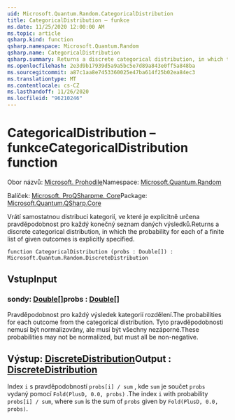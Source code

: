 ```yaml
---
uid: Microsoft.Quantum.Random.CategoricalDistribution
title: CategoricalDistribution – funkce
ms.date: 11/25/2020 12:00:00 AM
ms.topic: article
qsharp.kind: function
qsharp.namespace: Microsoft.Quantum.Random
qsharp.name: CategoricalDistribution
qsharp.summary: Returns a discrete categorical distribution, in which the probability for each of a finite list of given outcomes is explicitly specified.
ms.openlocfilehash: 2e3d9b17939d5a9a5bc5e7d89a843e0ff5a848ba
ms.sourcegitcommit: a87c1aa8e7453360025e47ba614f25b02ea84ec3
ms.translationtype: MT
ms.contentlocale: cs-CZ
ms.lasthandoff: 11/26/2020
ms.locfileid: "96210246"
---
```

# <a name="categoricaldistribution-function"></a><span data-ttu-id="a42cb-102">CategoricalDistribution – funkce</span><span class="sxs-lookup"><span data-stu-id="a42cb-102">CategoricalDistribution function</span></span>

<span data-ttu-id="a42cb-103">Obor názvů: [Microsoft. Prohodile](xref:Microsoft.Quantum.Random)</span><span class="sxs-lookup"><span data-stu-id="a42cb-103">Namespace: [Microsoft.Quantum.Random](xref:Microsoft.Quantum.Random)</span></span>

<span data-ttu-id="a42cb-104">Balíček: [Microsoft. ProQSharpme. Core](https://nuget.org/packages/Microsoft.Quantum.QSharp.Core)</span><span class="sxs-lookup"><span data-stu-id="a42cb-104">Package: [Microsoft.Quantum.QSharp.Core](https://nuget.org/packages/Microsoft.Quantum.QSharp.Core)</span></span>


<span data-ttu-id="a42cb-105">Vrátí samostatnou distribuci kategorií, ve které je explicitně určena pravděpodobnost pro každý konečný seznam daných výsledků.</span><span class="sxs-lookup"><span data-stu-id="a42cb-105">Returns a discrete categorical distribution, in which the probability for each of a finite list of given outcomes is explicitly specified.</span></span>

```qsharp
function CategoricalDistribution (probs : Double[]) : Microsoft.Quantum.Random.DiscreteDistribution
```


## <a name="input"></a><span data-ttu-id="a42cb-106">Vstup</span><span class="sxs-lookup"><span data-stu-id="a42cb-106">Input</span></span>

### <a name="probs--double"></a><span data-ttu-id="a42cb-107">sondy: [Double](xref:microsoft.quantum.lang-ref.double)[]</span><span class="sxs-lookup"><span data-stu-id="a42cb-107">probs : [Double](xref:microsoft.quantum.lang-ref.double)[]</span></span>

<span data-ttu-id="a42cb-108">Pravděpodobnost pro každý výsledek kategorií rozdělení.</span><span class="sxs-lookup"><span data-stu-id="a42cb-108">The probabilities for each outcome from the categorical distribution.</span></span>
<span data-ttu-id="a42cb-109">Tyto pravděpodobnosti nemusí být normalizovány, ale musí být všechny nezáporné.</span><span class="sxs-lookup"><span data-stu-id="a42cb-109">These probabilities may not be normalized, but must all be non-negative.</span></span>



## <a name="output--discretedistribution"></a><span data-ttu-id="a42cb-110">Výstup: [DiscreteDistribution](xref:Microsoft.Quantum.Random.DiscreteDistribution)</span><span class="sxs-lookup"><span data-stu-id="a42cb-110">Output : [DiscreteDistribution](xref:Microsoft.Quantum.Random.DiscreteDistribution)</span></span>

<span data-ttu-id="a42cb-111">Index `i` s pravděpodobností `probs[i] / sum` , kde `sum` je součet `probs` vydaný pomocí `Fold(PlusD, 0.0, probs)` .</span><span class="sxs-lookup"><span data-stu-id="a42cb-111">The index `i` with probability `probs[i] / sum`, where `sum` is the sum of `probs` given by `Fold(PlusD, 0.0, probs)`.</span></span>